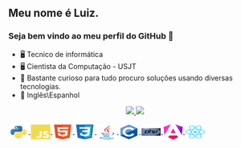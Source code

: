 ## Meu nome é Luiz. 
### Seja bem vindo ao meu perfil do GitHub 👋

- 🖥 Tecnico de informática
- 🖥 Cientista da Computação - USJT
- 🤔 Bastante curioso para tudo procuro soluções usando diversas tecnologias.
- 💬 Inglês\Espanhol

<div align="center">
  <a href="https://github.com/luizchirutti">
  <img height="180em" src="https://github-readme-stats.vercel.app/api?username=luizchirutti&show_icons=true&theme=gotham&include_all_commits=true&count_private=true"/>
  <img height="180em" src="https://github-readme-stats.vercel.app/api/top-langs/?username=luizchirutti&layout=compact&langs_count=7&theme=gotham"/>
</div>

  <div style="display: inline_block"><br>
  <img align="center" alt="Ane-Python" height="30" width="40" src="https://raw.githubusercontent.com/devicons/devicon/master/icons/python/python-original.svg">
  <img align="center" alt="Ane-Js" height="30" width="40" src="https://raw.githubusercontent.com/devicons/devicon/master/icons/javascript/javascript-plain.svg">
  <img align="center" alt="Ane-HTML" height="30" width="40" src="https://raw.githubusercontent.com/devicons/devicon/master/icons/html5/html5-original.svg">
  <img align="center" alt="Ane-CSS" height="30" width="40" src="https://raw.githubusercontent.com/devicons/devicon/master/icons/css3/css3-original.svg">
  <img align="center" alt="Ane-Java" height="30" width="40" src="https://raw.githubusercontent.com/devicons/devicon/master/icons/java/java-original.svg">
  <img align="center" alt="Ane-C" height="30" width="40" src="https://raw.githubusercontent.com/devicons/devicon/master/icons/c/c-original.svg">
  <img align="center" alt="Ane-C" height="30" width="40" src="https://raw.githubusercontent.com/devicons/devicon/master/icons/php/php-original.svg">
  <img align="center" alt="Ane-C" height="30" width="40" src="https://raw.githubusercontent.com/devicons/devicon/master/icons/angular/angular-original.svg">
  <img align="center" alt="Ane-C" height="30" width="40" src="https://raw.githubusercontent.com/devicons/devicon/master/icons/react/react-original.svg">
  
</div>
  
  ##
